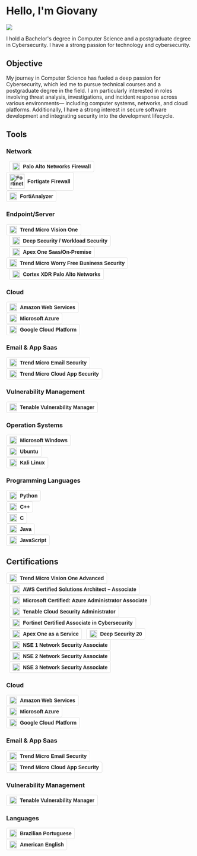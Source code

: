 # Hello, I'm Giovany
<a href="https://www.linkedin.com/in/giovany-silva/"><img src="https://img.shields.io/badge/-LinkedIn-0072b1?&style=for-the-badge&logo=linkedin&logoColor=white" /></a>


I hold a Bachelor's degree in Computer Science and a postgraduate degree in Cybersecurity. I have a strong passion for technology and cybersecurity.

## Objective

My journey in Computer Science has fueled a deep passion for Cybersecurity, which led me to pursue technical courses and a postgraduate degree in the field. I am particularly interested in roles involving threat analysis, investigations, and incident response across various environments— including computer systems, networks, and cloud platforms. Additionally, I have a strong interest in secure software development and integrating security into the development lifecycle.


## Tools

### Network
<div>
    <span style="display: inline-flex; align-items: center; background: #FFFFFF; border-radius: 4px; padding: 4px 8px; font-family: sans-serif; font-size: 14px; font-weight: bold; border: 1px solid #ddd; margin-left: 8px;">
  <img src="https://upload.wikimedia.org/wikipedia/commons/d/de/PaloAltoNetworks_2020_Logo.svg" alt="Palo Alto Networks Logo" style="height: 20px; margin-right: 8px;">
  Palo Alto Networks Firewall
</div>
<div>
  <span style="display: inline-flex; align-items: center; background: #FFFFFF; border-radius: 4px; padding: 4px 8px; font-family: sans-serif; font-size: 14px; font-weight: bold; border: 1px solid #ddd;">
    <img src="https://dev.socialidnow.com/images/9/9a/Fortinet-Logo.png" alt="Fortinet Logo" style="height: 40px; margin-right: 8px;">
    Fortigate Firewall
  </span>
</div>

<div>
  <span style="display: inline-flex; align-items: center; background: #FFFFFF; border-radius: 4px; padding: 4px 8px; font-family: sans-serif; font-size: 14px; font-weight: bold; border: 1px solid #ddd;">
    <img src="https://dev.socialidnow.com/images/9/9a/Fortinet-Logo.png" alt="Fortinet Logo" style="height: 20px; margin-right: 8px;">
    FortiAnalyzer 
  </span>
</div>



### Endpoint/Server
<div>
  <span style="display: inline-flex; align-items: center; background: #FFFFFF; border-radius: 4px; padding: 4px 8px; font-family: sans-serif; font-size: 14px; font-weight: bold; border: 1px solid #ddd;">
    <img src="https://companieslogo.com/img/orig/4704.T-f095ba2a.png?t=1730443068" alt="Trend Micro Logo" style="height: 20px; margin-right: 8px;">
    Trend Micro Vision One
  </span>
</div>

<div>
<span style="display: inline-flex; align-items: center; background: #FFFFFF; border-radius: 4px; padding: 4px 8px; font-family: sans-serif; font-size: 14px; font-weight: bold; border: 1px solid #ddd; margin-left: 8px;">
  <img src="https://companieslogo.com/img/orig/4704.T-f095ba2a.png?t=1730443068" alt="Trend Micro Logo" style="height: 20px; margin-right: 8px;">
  Deep Security / Workload Security
</span>
</div>

<div>
    <span style="display: inline-flex; align-items: center; background: #FFFFFF; border-radius: 4px; padding: 4px 8px; font-family: sans-serif; font-size: 14px; font-weight: bold; border: 1px solid #ddd; margin-left: 8px;">
  <img src="https://play-lh.googleusercontent.com/YMCyzD2ma_z9rLNFnaj1qucTEkPn2YgDTEXRJ2EhiW6wRrAd5O-LKIHj5LabYsISttZT=s94-rw" alt="Trend Micro Icon" style="height: 20px; margin-right: 8px;">
  Apex One Saas/On-Premise
</span>
</div>

<div>
  <span style="display: inline-flex; align-items: center; background: #FFFFFF; border-radius: 4px; padding: 4px 8px; font-family: sans-serif; font-size: 14px; font-weight: bold; border: 1px solid #ddd;">
    <img src="https://companieslogo.com/img/orig/4704.T-f095ba2a.png?t=1730443068" alt="Trend Micro Logo" style="height: 20px; margin-right: 8px;">
    Trend Micro Worry Free Business Security
  </span>
</div>


<div>
<span style="display: inline-flex; align-items: center; background: #FFFFFF; border-radius: 4px; padding: 4px 8px; font-family: sans-serif; font-size: 14px; font-weight: bold; border: 1px solid #ddd; margin-left: 8px;">
  <img src="https://cdn.cs.1worldsync.com/47/96/47969e39-1d10-4dcb-98d8-5aaacd6635f6.jpg" alt="Cortex XDR Logo" style="height: 20px; margin-right: 8px;">
  Cortex XDR Palo Alto Networks
</span>
</div>

### Cloud
<div>
  <span style="display: inline-flex; align-items: center; background: #FFFFFF; border-radius: 4px; padding: 4px 8px; font-family: sans-serif; font-size: 14px; font-weight: bold; border: 1px solid #ddd;">
    <img src="https://upload.wikimedia.org/wikipedia/commons/d/de/Amazon_icon.png" alt="Amazon Logo" style="height: 20px; margin-right: 8px;">
    Amazon Web Services
  </span>
</div>

<div>
  <span style="display: inline-flex; align-items: center; background: #FFFFFF; border-radius: 4px; padding: 4px 8px; font-family: sans-serif; font-size: 14px; font-weight: bold; border: 1px solid #ddd;">
    <img src="https://upload.wikimedia.org/wikipedia/commons/f/fa/Microsoft_Azure.svg" alt="Azure Logo" style="height: 20px; margin-right: 8px;">
    Microsoft Azure
  </span>
</div>

<div>
  <span style="display: inline-flex; align-items: center; background: #FFFFFF; border-radius: 4px; padding: 4px 8px; font-family: sans-serif; font-size: 14px; font-weight: bold; border: 1px solid #ddd;">
    <img src="https://miro.medium.com/v2/resize:fit:720/format:webp/1*WE-EQFubMHMnMv-bPIW5SA.png" alt="Google Cloud Platform Logo" style="height: 20px; margin-right: 8px;">
    Google Cloud Platform
  </span>
</div>



### Email & App Saas
<div>
  <span style="display: inline-flex; align-items: center; background: #FFFFFF; border-radius: 4px; padding: 4px 8px; font-family: sans-serif; font-size: 14px; font-weight: bold; border: 1px solid #ddd;">
    <img src="https://companieslogo.com/img/orig/4704.T-f095ba2a.png?t=1730443068" alt="Trend Micro Logo" style="height: 20px; margin-right: 8px;">
    Trend Micro Email Security
  </span>
</div>

<div>
  <span style="display: inline-flex; align-items: center; background: #FFFFFF; border-radius: 4px; padding: 4px 8px; font-family: sans-serif; font-size: 14px; font-weight: bold; border: 1px solid #ddd;">
    <img src="https://companieslogo.com/img/orig/4704.T-f095ba2a.png?t=1730443068" alt="Trend Micro Logo" style="height: 20px; margin-right: 8px;">
    Trend Micro Cloud App Security
  </span>
</div>

### Vulnerability Management
<div>
  <span style="display: inline-flex; align-items: center; background: #FFFFFF; border-radius: 4px; padding: 4px 8px; font-family: sans-serif; font-size: 14px; font-weight: bold; border: 1px solid #ddd;">
    <img src="https://getlogovector.com/wp-content/uploads/2020/10/tenable-inc-logo-vector.png" alt="Tenable Logo" style="height: 20px; margin-right: 8px;">
    Tenable Vulnerability Manager
  </span>
</div>

### Operation Systems
<div>
  <span style="display: inline-flex; align-items: center; background: #FFFFFF; border-radius: 4px; padding: 4px 8px; font-family: sans-serif; font-size: 14px; font-weight: bold; border: 1px solid #ddd;">
    <img src="https://upload.wikimedia.org/wikipedia/commons/1/15/Logo_windows_simples.svg" alt="Windows Logo" style="height: 20px; margin-right: 8px;">
    Microsoft Windows
  </span>
</div>

<div>
  <span style="display: inline-flex; align-items: center; background: #FFFFFF; border-radius: 4px; padding: 4px 8px; font-family: sans-serif; font-size: 14px; font-weight: bold; border: 1px solid #ddd;">
    <img src="https://res.cloudinary.com/canonical/image/fetch/f_auto,q_auto,fl_sanitize,c_fill,w_1920,h_1080/https://ubuntu.com/wp-content/uploads/ff30/logo_thumbnailYT.png" alt="Ubuntu Logo" style="height: 20px; margin-right: 8px;">
    Ubuntu
  </span>
</div>

<div>
  <span style="display: inline-flex; align-items: center; background: #FFFFFF; border-radius: 4px; padding: 4px 8px; font-family: sans-serif; font-size: 14px; font-weight: bold; border: 1px solid #ddd;">
    <img src="https://upload.wikimedia.org/wikipedia/commons/2/2b/Kali-dragon-icon.svg" alt="Kali Linux Logo" style="height: 20px; margin-right: 8px;">
    Kali Linux
  </span>
</div>


### Programming Languages
<div>
  <span style="display: inline-flex; align-items: center; background: #FFFFFF; border-radius: 4px; padding: 4px 8px; font-family: sans-serif; font-size: 14px; font-weight: bold; border: 1px solid #ddd;">
    <img src="https://upload.wikimedia.org/wikipedia/commons/c/c3/Python-logo-notext.svg" alt="Python Logo" style="height: 20px; margin-right: 8px;">
    Python
  </span>
</div>

<div>
  <span style="display: inline-flex; align-items: center; background: #FFFFFF; border-radius: 4px; padding: 4px 8px; font-family: sans-serif; font-size: 14px; font-weight: bold; border: 1px solid #ddd;">
    <img src="https://www.logo.wine/a/logo/C%2B%2B/C%2B%2B-Logo.wine.svg" alt="C++ Logo" style="height: 20px; margin-right: 8px;">
    C++
  </span>
</div>

<div>
  <span style="display: inline-flex; align-items: center; background: #FFFFFF; border-radius: 4px; padding: 4px 8px; font-family: sans-serif; font-size: 14px; font-weight: bold; border: 1px solid #ddd;">
    <img src="https://upload.wikimedia.org/wikipedia/commons/1/19/C_Logo.png" alt="C Logo" style="height: 20px; margin-right: 8px;">
    C
  </span>
</div>

<div>
  <span style="display: inline-flex; align-items: center; background: #FFFFFF; border-radius: 4px; padding: 4px 8px; font-family: sans-serif; font-size: 14px; font-weight: bold; border: 1px solid #ddd;">
    <img src="https://www.logo.wine/a/logo/Java_(programming_language)/Java_(programming_language)-Logo.wine.svg" alt="Java Logo" style="height: 20px; margin-right: 8px;">
    Java
  </span>
</div>

<div>
  <span style="display: inline-flex; align-items: center; background: #FFFFFF; border-radius: 4px; padding: 4px 8px; font-family: sans-serif; font-size: 14px; font-weight: bold; border: 1px solid #ddd;">
    <img src="https://upload.wikimedia.org/wikipedia/commons/6/6a/JavaScript-logo.png" alt="JavaScript Logo" style="height: 20px; margin-right: 8px;">
    JavaScript
  </span>
</div>





## Certifications
<div>
    <span style="display: inline-flex; align-items: center; background: #FFFFFF; border-radius: 4px; padding: 4px 8px; font-family: sans-serif; font-size: 14px; font-weight: bold; border: 1px solid #ddd;">
        <img src="https://companieslogo.com/img/orig/4704.T-f095ba2a.png?t=1730443068" alt="Trend Micro Logo" style="height: 20px; margin-right: 8px;">
        Trend Micro Vision One Advanced
    </span>
    <span style="display: inline-flex; align-items: center; background: #FFFFFF; border-radius: 4px; padding: 4px 8px; font-family: sans-serif; font-size: 14px; font-weight: bold; border: 1px solid #ddd; margin-left: 8px;">
        <img src="https://www.logo.wine/a/logo/Amazon_Web_Services/Amazon_Web_Services-Logo.wine.svg" alt="AWS Logo" style="height: 20px; margin-right: 8px;">
        AWS Certified Solutions Architect – Associate
    </span>
<span style="display: inline-flex; align-items: center; background: #FFFFFF; border-radius: 4px; padding: 4px 8px; font-family: sans-serif; font-size: 14px; font-weight: bold; border: 1px solid #ddd; margin-left: 8px;">
    <img src="https://upload.wikimedia.org/wikipedia/commons/f/fa/Microsoft_Azure.svg" alt="Azure Logo" style="height: 20px; margin-right: 8px;">
    Microsoft Certified: Azure Administrator Associate
</span>
<span style="display: inline-flex; align-items: center; background: #FFFFFF; border-radius: 4px; padding: 4px 8px; font-family: sans-serif; font-size: 14px; font-weight: bold; border: 1px solid #ddd; margin-left: 8px;">
    <img src="https://getlogovector.com/wp-content/uploads/2020/10/tenable-inc-logo-vector.png" alt="Tenable Logo" style="height: 20px; margin-right: 8px;">
    Tenable Cloud Security Administrator
</span>
<span style="display: inline-flex; align-items: center; background: #FFFFFF; border-radius: 4px; padding: 4px 8px; font-family: sans-serif; font-size: 14px; font-weight: bold; border: 1px solid #ddd; margin-left: 8px;">
    <img src="https://dev.socialidnow.com/images/9/9a/Fortinet-Logo.png" alt="Fortinet Logo" style="height: 20px; margin-right: 8px;">
    Fortinet Certified Associate in Cybersecurity
</span>
<span style="display: inline-flex; align-items: center; background: #FFFFFF; border-radius: 4px; padding: 4px 8px; font-family: sans-serif; font-size: 14px; font-weight: bold; border: 1px solid #ddd; margin-left: 8px;">
    <img src="https://companieslogo.com/img/orig/4704.T-f095ba2a.png?t=1730443068" alt="Trend Micro Logo" style="height: 20px; margin-right: 8px;">
    Apex One as a Service
</span>
<span style="display: inline-flex; align-items: center; background: #FFFFFF; border-radius: 4px; padding: 4px 8px; font-family: sans-serif; font-size: 14px; font-weight: bold; border: 1px solid #ddd; margin-left: 8px;">
    <img src="https://companieslogo.com/img/orig/4704.T-f095ba2a.png?t=1730443068" alt="Trend Micro Logo" style="height: 20px; margin-right: 8px;">
    Deep Security 20
</span>
<span style="display: inline-flex; align-items: center; background: #FFFFFF; border-radius: 4px; padding: 4px 8px; font-family: sans-serif; font-size: 14px; font-weight: bold; border: 1px solid #ddd; margin-left: 8px;">
    <img src="https://dev.socialidnow.com/images/9/9a/Fortinet-Logo.png" alt="Fortinet Logo" style="height: 20px; margin-right: 8px;">
    NSE 1 Network Security Associate
</span>

<span style="display: inline-flex; align-items: center; background: #FFFFFF; border-radius: 4px; padding: 4px 8px; font-family: sans-serif; font-size: 14px; font-weight: bold; border: 1px solid #ddd; margin-left: 8px;">
    <img src="https://dev.socialidnow.com/images/9/9a/Fortinet-Logo.png" alt="Fortinet Logo" style="height: 20px; margin-right: 8px;">
    NSE 2 Network Security Associate
</span>

<span style="display: inline-flex; align-items: center; background: #FFFFFF; border-radius: 4px; padding: 4px 8px; font-family: sans-serif; font-size: 14px; font-weight: bold; border: 1px solid #ddd; margin-left: 8px;">
    <img src="https://dev.socialidnow.com/images/9/9a/Fortinet-Logo.png" alt="Fortinet Logo" style="height: 20px; margin-right: 8px;">
    NSE 3 Network Security Associate
</span>    
</div>

### Cloud
<div>
  <span style="display: inline-flex; align-items: center; background: #FFFFFF; border-radius: 4px; padding: 4px 8px; font-family: sans-serif; font-size: 14px; font-weight: bold; border: 1px solid #ddd;">
    <img src="https://upload.wikimedia.org/wikipedia/commons/d/de/Amazon_icon.png" alt="Amazon Logo" style="height: 20px; margin-right: 8px;">
    Amazon Web Services
  </span>
</div>

<div>
  <span style="display: inline-flex; align-items: center; background: #FFFFFF; border-radius: 4px; padding: 4px 8px; font-family: sans-serif; font-size: 14px; font-weight: bold; border: 1px solid #ddd;">
    <img src="https://upload.wikimedia.org/wikipedia/commons/f/fa/Microsoft_Azure.svg" alt="Azure Logo" style="height: 20px; margin-right: 8px;">
    Microsoft Azure
  </span>
</div>

<div>
  <span style="display: inline-flex; align-items: center; background: #FFFFFF; border-radius: 4px; padding: 4px 8px; font-family: sans-serif; font-size: 14px; font-weight: bold; border: 1px solid #ddd;">
    <img src="https://miro.medium.com/v2/resize:fit:720/format:webp/1*WE-EQFubMHMnMv-bPIW5SA.png" alt="Google Cloud Platform Logo" style="height: 20px; margin-right: 8px;">
    Google Cloud Platform
  </span>
</div>

### Email & App Saas
<div>
  <span style="display: inline-flex; align-items: center; background: #FFFFFF; border-radius: 4px; padding: 4px 8px; font-family: sans-serif; font-size: 14px; font-weight: bold; border: 1px solid #ddd;">
    <img src="https://companieslogo.com/img/orig/4704.T-f095ba2a.png?t=1730443068" alt="Trend Micro Logo" style="height: 20px; margin-right: 8px;">
    Trend Micro Email Security
  </span>
</div>

<div>
  <span style="display: inline-flex; align-items: center; background: #FFFFFF; border-radius: 4px; padding: 4px 8px; font-family: sans-serif; font-size: 14px; font-weight: bold; border: 1px solid #ddd;">
    <img src="https://companieslogo.com/img/orig/4704.T-f095ba2a.png?t=1730443068" alt="Trend Micro Logo" style="height: 20px; margin-right: 8px;">
    Trend Micro Cloud App Security
  </span>
</div>

### Vulnerability Management
<div>
  <span style="display: inline-flex; align-items: center; background: #FFFFFF; border-radius: 4px; padding: 4px 8px; font-family: sans-serif; font-size: 14px; font-weight: bold; border: 1px solid #ddd;">
    <img src="https://getlogovector.com/wp-content/uploads/2020/10/tenable-inc-logo-vector.png" alt="Tenable Logo" style="height: 20px; margin-right: 8px;">
    Tenable Vulnerability Manager
  </span>
</div>

### Languages

<div>
  <span style="display: inline-flex; align-items: center; background: #FFFFFF; border-radius: 4px; padding: 4px 8px; font-family: sans-serif; font-size: 14px; font-weight: bold; border: 1px solid #ddd;">
    <img src="https://upload.wikimedia.org/wikipedia/en/0/05/Flag_of_Brazil.svg" alt="Brazil Flag" style="height: 20px; margin-right: 8px;">
    Brazilian Portuguese
  </span>
</div>

<div>
  <span style="display: inline-flex; align-items: center; background: #FFFFFF; border-radius: 4px; padding: 4px 8px; font-family: sans-serif; font-size: 14px; font-weight: bold; border: 1px solid #ddd;">
    <img src="https://upload.wikimedia.org/wikipedia/en/a/a4/Flag_of_the_United_States.svg" alt="USA Flag" style="height: 20px; margin-right: 8px;">
    American English
  </span>
</div>







